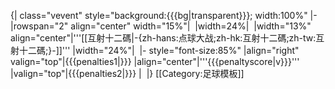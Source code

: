 {| class="vevent" style="background:{{{bg|transparent}}}; width:100%"
|-
|rowspan="2" align="center" width="15%"|&nbsp;
|width=24%|&nbsp;
|width="13%" align="center"|'''[[互射十二碼|-{zh-hans:点球大战;zh-hk:互射十二碼;zh-tw:互射十二碼;}-]]'''
|width="24%"|&nbsp;
|- style="font-size:85%"
|align="right" valign="top"|{{{penalties1|}}}
|align="center"|'''{{{penaltyscore|v}}}'''
|valign="top"|{{{penalties2|}}}
|&nbsp;
|}<noinclude>
[[Category:足球模板]]
</noinclude>